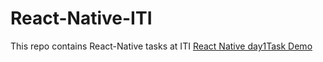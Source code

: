 # React-Native-ITI
This repo contains React-Native tasks at ITI
[React Native day1Task Demo](https://raw.githubusercontent.com/Mostafa219/React-Native-ITI/main/Demos/Demo.mp4)

